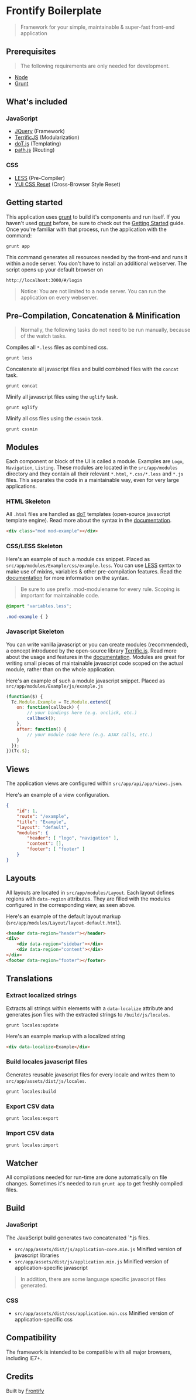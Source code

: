 # Frontify Boilerplate

> Framework for your simple, maintainable & super-fast front-end application

## Prerequisites

> The following requirements are only needed for development.

* [Node](http://nodejs.org)
* [Grunt](http://gruntjs.com/getting-started)

## What's included

### JavaScript

* [JQuery](http://jquery.org) (Framework)
* [TerrificJS](http://terrifically.org) (Modularization)
* [doT.js](http://olado.github.io/doT/index.html) (Templating)
* [path.js](https://github.com/mtrpcic/pathjs) (Routing)

### CSS

* [LESS](http://lesscss.org) (Pre-Compiler)
* [YUI CSS Reset](http://yuilibrary.com/yui/docs/cssreset/) (Cross-Browser Style Reset)

## Getting started

This application uses [grunt](http://gruntjs.com/) to build it's components and run itself. If you haven't used [grunt](http://gruntjs.com/) before, be sure to check out the [Getting Started](http://gruntjs.com/getting-started) guide. Once you're familiar with that process, run the application with the command:

```shell
grunt app
```

This command generates all resources needed by the front-end and runs it within a node server. You don't have to install an additional webserver. The script opens up your default browser on

```
http://localhost:3000/#/login
```

> Notice: You are not limited to a node server. You can run the application on every webserver.

## Pre-Compilation, Concatenation & Minification

> Normally, the following tasks do not need to be run manually, because of the watch tasks.

Compiles all `*.less` files as combined css.

```shell
grunt less
```

Concatenate all javascript files and build combined files with the `concat` task.

```shell
grunt concat
```

Minify all javascript files using the `uglify` task.

```shell
grunt uglify
```

Minify all css files using the `cssmin` task.

```shell
grunt cssmin
```

## Modules

Each component or block of the UI is called a module. Examples are `Logo`, `Navigation`, `Listing`. These modules are located in the `src/app/modules` directory and they contain all their relevant `*.html`, `*.css/*.less` and `*.js` files. This separates the code in a maintainable way, even for very large applications.

### HTML Skeleton

All `.html` files are handled as [doT](http://olado.github.io/doT/index.html) templates (open-source javascript template engine). Read more about the syntax in the [documentation](http://olado.github.io/doT/index.html).

```html
<div class="mod mod-example"></div>
```

### CSS/LESS Skeleton

Here's an example of such a module css snippet. Placed as `src/app/modules/Example/css/example.less`. You can use [LESS](http://lesscss.org/) syntax to make use of mixins, variables & other pre-compilation features. Read the [documentation](http://lesscss.org/features/) for more information on the syntax.

> Be sure to use prefix .mod-modulename for every rule. Scoping is important for maintainable code.

```css
@import "variables.less";

.mod-example { }
```

### Javascript Skeleton

You can write vanilla javascript or you can create modules (recommended), a concept introduced by the open-source library [Terrific.js](https://terrifically.org). Read more about the usage and features in the [documentation](https://terrifically.org/api). Modules are great for writing small pieces of maintainable javascript code scoped on the actual module, rather than on the whole application.

Here's an example of such a module javascript snippet. Placed as `src/app/modules/Example/js/example.js`

```javascript
(function($) {
  Tc.Module.Example = Tc.Module.extend({
    on: function(callback) {
        // your bindings here (e.g. onclick, etc.)
        callback();
    },
    after: function() { 
        // your module code here (e.g. AJAX calls, etc.)
    }
  });
})(Tc.$);
```

## Views

The application views are configured within `src/app/api/app/views.json`.

Here's an example of a view configuration.

```json
{ 
    "id": 1,
    "route": "/example",
    "title": "Example",
    "layout": "default",
    "modules": {
        "header": [ "logo", "navigation" ],
        "content": [],
        "footer": [ "footer" ]
    }
}
```

## Layouts

All layouts are located in `src/app/modules/Layout`. Each layout defines regions with `data-region` attributes. They are filled with the modules configured in the corresponding view, as seen above.

Here's an example of the default layout markup (`src/app/modules/Layout/layout-default.html`).

```html
<header data-region="header"></header>
<div>
    <div data-region="sidebar"></div>
    <div data-region="content"></div>
</div>
<footer data-region="footer"></footer>
```

## Translations

### Extract localized strings

Extracts all strings within elements with a `data-localize` attribute and generates json files with the extracted strings to `/build/js/locales`.

```shell
grunt locales:update
```

Here's an example markup with a localized string

```html
<div data-localize>Example</div>
```

### Build locales javascript files

Generates reusable javascript files for every locale and writes them to `src/app/assets/dist/js/locales`.

```shell
grunt locales:build
```

### Export CSV data

```shell
grunt locales:export
```

### Import CSV data

```shell
grunt locales:import
```

## Watcher

All compilations needed for run-time are done automatically on file changes. Sometimes it's needed to run `grunt app` to get freshly compiled files.

## Build

### JavaScript

The JavaScript build generates two concatenated `*.js files.

* `src/app/assets/dist/js/application-core.min.js` Minified version of javascript libraries
* `src/app/assets/dist/js/application.min.js` Minified version of application-specific javascript

> In addition, there are some language specific javascript files generated.

### CSS

* `src/app/assets/dist/css/application.min.css` Minified version of application-specific css

## Compatibility

The framework is intended to be compatible with all major browsers, including IE7+.

## Credits

Built by [Frontify](https://frontify.com)

